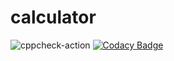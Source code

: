 # calculator
![cppcheck-action](https://github.com/99002757/calculator/workflows/cppcheck-action/badge.svg)
[![Codacy Badge](https://app.codacy.com/project/badge/Grade/fa9a72474756458eaa66f45dbcb1b484)](https://www.codacy.com/gh/99002757/calculator/dashboard?utm_source=github.com&amp;utm_medium=referral&amp;utm_content=99002757/calculator&amp;utm_campaign=Badge_Grade)
